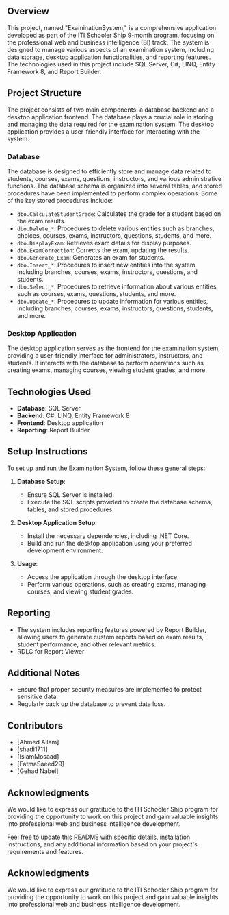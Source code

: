 ## Overview
This project, named "ExaminationSystem," is a comprehensive application developed as part of the ITI Schooler Ship 9-month program, focusing on the professional web and business intelligence (BI) track. The system is designed to manage various aspects of an examination system, including data storage, desktop application functionalities, and reporting features. The technologies used in this project include SQL Server, C#, LINQ, Entity Framework 8, and Report Builder.

## Project Structure
The project consists of two main components: a database backend and a desktop application frontend. The database plays a crucial role in storing and managing the data required for the examination system. The desktop application provides a user-friendly interface for interacting with the system.

### Database
The database is designed to efficiently store and manage data related to students, courses, exams, questions, instructors, and various administrative functions. The database schema is organized into several tables, and stored procedures have been implemented to perform complex operations. Some of the key stored procedures include:

- `dbo.CalculateStudentGrade`: Calculates the grade for a student based on the exam results.
- `dbo.Delete_*`: Procedures to delete various entities such as branches, choices, courses, exams, instructors, questions, students, and more.
- `dbo.DisplayExam`: Retrieves exam details for display purposes.
- `dbo.ExamCorrection`: Corrects the exam, updating the results.
- `dbo.Generate_Exam`: Generates an exam for students.
- `dbo.Insert_*`: Procedures to insert new entities into the system, including branches, courses, exams, instructors, questions, and students.
- `dbo.Select_*`: Procedures to retrieve information about various entities, such as courses, exams, questions, students, and more.
- `dbo.Update_*`: Procedures to update information for various entities, including branches, courses, exams, instructors, questions, students, and more.

### Desktop Application
The desktop application serves as the frontend for the examination system, providing a user-friendly interface for administrators, instructors, and students. It interacts with the database to perform operations such as creating exams, managing courses, viewing student grades, and more.

## Technologies Used
- **Database**: SQL Server
- **Backend**: C#, LINQ, Entity Framework 8
- **Frontend**: Desktop application
- **Reporting**: Report Builder

## Setup Instructions
To set up and run the Examination System, follow these general steps:

1. **Database Setup**:
   - Ensure SQL Server is installed.
   - Execute the SQL scripts provided to create the database schema, tables, and stored procedures.

2. **Desktop Application Setup**:
   - Install the necessary dependencies, including .NET Core.
   - Build and run the desktop application using your preferred development environment.

3. **Usage**:
   - Access the application through the desktop interface.
   - Perform various operations, such as creating exams, managing courses, and viewing student grades.

## Reporting
- The system includes reporting features powered by Report Builder, allowing users to generate custom reports based on exam results, student performance, and other relevant metrics.
- RDLC for Report Viewer
## Additional Notes
- Ensure that proper security measures are implemented to protect sensitive data.
- Regularly back up the database to prevent data loss.

## Contributors
- [Ahmed Allam]
- [shadi1711]
- [IslamMosaad]
- [FatmaSaeed29]
- [Gehad Nabel]

## Acknowledgments
We would like to express our gratitude to the ITI Schooler Ship program for providing the opportunity to work on this project and gain valuable insights into professional web and business intelligence development.

Feel free to update this README with specific details, installation instructions, and any additional information based on your project's requirements and features.

## Acknowledgments
We would like to express our gratitude to the ITI Schooler Ship program for providing the opportunity to work on this project and gain valuable insights into professional web and business intelligence development.
